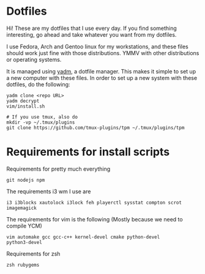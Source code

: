 # Dotfiles

Hi! These are my dotfiles that I use every day. If you find something
interesting, go ahead and take whatever you want from my dotfiles.

I use Fedora, Arch and Gentoo linux for my workstations, and these files should
work just fine with those distributions. YMMV with other distributions or
operating systems.

It is managed using [yadm](https://github.com/TheLocehiliosan/yadm/), a dotfile
manager. This makes it simple to set up a new computer with these files. In
order to set up a new system with these dotfiles, do the following:

    yadm clone <repo URL>
    yadm decrypt
    vim/install.sh

    # If you use tmux, also do
    mkdir -vp ~/.tmux/plugins
    git clone https://github.com/tmux-plugins/tpm ~/.tmux/plugins/tpm

# Requirements for install scripts

Requirements for pretty much everything

    git nodejs npm

The requirements i3 wm I use are

    i3 i3blocks xautolock i3lock feh playerctl sysstat compton scrot imagemagick

The requirements for vim is the following (Mostly because we need to compile
YCM)

    vim automake gcc gcc-c++ kernel-devel cmake python-devel
    python3-devel

Requirements for zsh

    zsh rubygems


